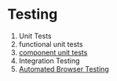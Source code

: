 # Testing

1. Unit Tests
  1. functional unit tests
  2. [component unit tests](./COMPONENT_UNIT_TEST.md)
2. Integration Testing
3. [Automated Browser Testing](./AUTOMATED_BROWSER_TESTING.md)
